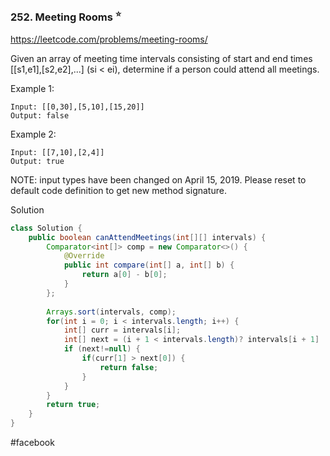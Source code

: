 ### 252. Meeting Rooms <sup>:star:</sup>

https://leetcode.com/problems/meeting-rooms/

Given an array of meeting time intervals consisting of start and end times [[s1,e1],[s2,e2],...] (si < ei), determine if a person could attend all meetings.

Example 1:
```
Input: [[0,30],[5,10],[15,20]]
Output: false
```
Example 2:
```
Input: [[7,10],[2,4]]
Output: true
```
NOTE: input types have been changed on April 15, 2019. Please reset to default code definition to get new method signature.

Solution

```java
class Solution {
    public boolean canAttendMeetings(int[][] intervals) {
        Comparator<int[]> comp = new Comparator<>() {
            @Override
            public int compare(int[] a, int[] b) {
                return a[0] - b[0];
            }
        };
        
        Arrays.sort(intervals, comp);
        for(int i = 0; i < intervals.length; i++) {
            int[] curr = intervals[i];
            int[] next = (i + 1 < intervals.length)? intervals[i + 1] : null;
            if (next!=null) {
                if(curr[1] > next[0]) {
                    return false;
                }
            }
        }
        return true;
    }
}
```

#facebook